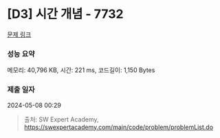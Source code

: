 # [D3] 시간 개념 - 7732 

[문제 링크](https://swexpertacademy.com/main/code/problem/problemDetail.do?contestProbId=AWrDLM0aRA8DFARG) 

### 성능 요약

메모리: 40,796 KB, 시간: 221 ms, 코드길이: 1,150 Bytes

### 제출 일자

2024-05-08 00:29



> 출처: SW Expert Academy, https://swexpertacademy.com/main/code/problem/problemList.do
